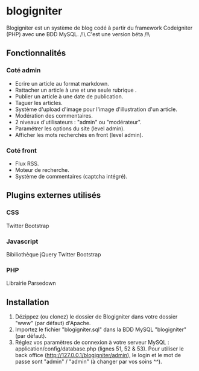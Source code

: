 blogigniter
===========

Blogigniter est un système de blog codé à partir du framework Codeigniter (PHP) avec une BDD MySQL.
/!\ C'est une version béta /!\


## Fonctionnalités

### Coté admin
* Ecrire un article au format markdown.
* Rattacher un article à une et une seule rubrique .
* Publier un article à une date de publication.
* Taguer les articles.
* Système d'upload d'image pour l'image d'illustration d'un article.
* Modération des commentaires.
* 2 niveaux d'utilisateurs : "admin" ou "modérateur".
* Paramétrer les options du site (level admin).
* Afficher les mots recherchés en front (level admin).

### Coté front
* Flux RSS.
* Moteur de recherche.
* Système de commentaires (captcha intégré).


## Plugins externes utilisés

### CSS
Twitter Bootstrap
### Javascript
Bibiliothèque jQuery
Twitter Bootstrap

### PHP
Librairie Parsedown


## Installation

1. Dézippez (ou clonez) le dossier de Blogigniter dans votre dossier "www" (par défaut) d'Apache.
2. Importez le fichier "blogigniter.sql" dans la BDD MySQL "blogigniter" (par défaut).
3. Réglez vos paramètres de connexion à votre serveur MySQL : application/config/database.php (lignes 51, 52 & 53).
Pour utiliser le back office (http://127.0.0.1/blogigniter/admin), le login et le mot de passe sont "admin" / "admin" (à changer par vos soins ^^).